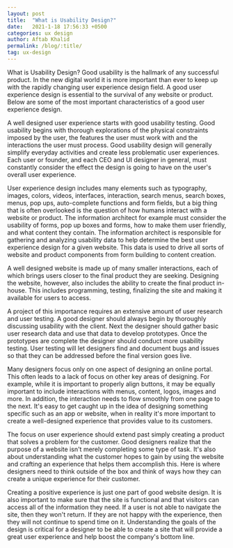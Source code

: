 ```yaml
---
layout: post
title:  "What is Usability Design?"
date:   2021-1-18 17:56:33 +0500
categories: ux design
author: Aftab Khalid
permalink: /blog/:title/
tag: ux-design
---
```

What is Usability Design? Good usability is the hallmark of any successful product. In the new digital world it is more important than ever to keep up with the rapidly changing user experience design field. A good user experience design is essential to the survival of any website or product. Below are some of the most important characteristics of a good user experience design.

A well designed user experience starts with good usability testing. Good usability begins with thorough explorations of the physical constraints imposed by the user, the features the user must work with and the interactions the user must process. Good usability design will generally simplify everyday activities and create less problematic user experiences. Each user or founder, and each CEO and UI designer in general, must constantly consider the effect the design is going to have on the user's overall user experience.

User experience design includes many elements such as typography, images, colors, videos, interfaces, interaction, search menus, search boxes, menus, pop ups, auto-complete functions and form fields, but a big thing that is often overlooked is the question of how humans interact with a website or product. The information architect for example must consider the usability of forms, pop up boxes and forms, how to make them user friendly, and what content they contain. The information architect is responsible for gathering and analyzing usability data to help determine the best user experience design for a given website. This data is used to drive all sorts of website and product components from form building to content creation.

A well designed website is made up of many smaller interactions, each of which brings users closer to the final product they are seeking. Designing the website, however, also includes the ability to create the final product in-house. This includes programming, testing, finalizing the site and making it available for users to access.

A project of this importance requires an extensive amount of user research and user testing. A good designer should always begin by thoroughly discussing usability with the client. Next the designer should gather basic user research data and use that data to develop prototypes. Once the prototypes are complete the designer should conduct more usability testing. User testing will let designers find and document bugs and issues so that they can be addressed before the final version goes live.

Many designers focus only on one aspect of designing an online portal. This often leads to a lack of focus on other key areas of designing. For example, while it is important to properly align buttons, it may be equally important to include interactions with menus, content, logos, images and more. In addition, the interaction needs to flow smoothly from one page to the next. It's easy to get caught up in the idea of designing something specific such as an app or website, when in reality it's more important to create a well-designed experience that provides value to its customers.

The focus on user experience should extend past simply creating a product that solves a problem for the customer. Good designers realize that the purpose of a website isn't merely completing some type of task. It's also about understanding what the customer hopes to gain by using the website and crafting an experience that helps them accomplish this. Here is where designers need to think outside of the box and think of ways how they can create a unique experience for their customer.

Creating a positive experience is just one part of good website design. It is also important to make sure that the site is functional and that visitors can access all of the information they need. If a user is not able to navigate the site, then they won't return. If they are not happy with the experience, then they will not continue to spend time on it. Understanding the goals of the design is critical for a designer to be able to create a site that will provide a great user experience and help boost the company's bottom line.
